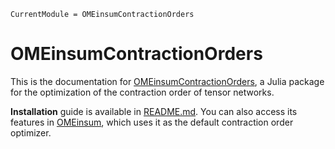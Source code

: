 ```@meta
CurrentModule = OMEinsumContractionOrders
```

# OMEinsumContractionOrders

This is the documentation for [OMEinsumContractionOrders](https://github.com/TensorBFS/OMEinsumContractionOrders.jl),
a Julia package for the optimization of the contraction order of tensor networks.

**Installation** guide is available in [README.md](https://github.com/TensorBFS/OMEinsumContractionOrders.jl). You can also access its features in [OMEinsum](https://github.com/under-Peter/OMEinsum.jl), which uses it as the default contraction order optimizer.